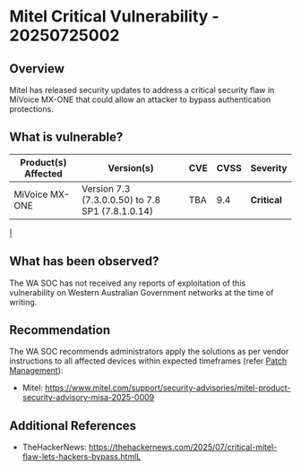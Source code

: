 # Mitel Critical Vulnerability - 20250725002

## Overview

Mitel has released security updates to address a critical security flaw in MiVoice MX-ONE that could allow an attacker to bypass authentication protections.

## What is vulnerable?

| Product(s) Affected | Version(s) | CVE                                                                                                                                      | CVSS         | Severity                                                       |
| ------------------- | ---------- | ---------------------------------------------------------------------------------------------------------------------------------------- | ------------ | -------------------------------------------------------------- |
|  MiVoice MX-ONE     | Version 7.3 (7.3.0.0.50) to 7.8 SP1 (7.8.1.0.14)   | TBA                                                               | 9.4          | **Critical**                                   |
|

## What has been observed?

The WA SOC has not received any reports of exploitation of this vulnerability on Western Australian Government networks at the time of writing.

## Recommendation

The WA SOC recommends administrators apply the solutions as per vendor instructions to all affected devices within expected timeframes (refer [Patch Management](../guidelines/patch-management.md)):

- Mitel: <https://www.mitel.com/support/security-advisories/mitel-product-security-advisory-misa-2025-0009>

## Additional References

- TheHackerNews: <https://thehackernews.com/2025/07/critical-mitel-flaw-lets-hackers-bypass.htmlL>
